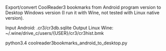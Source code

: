 Export/convert CoolReader3 bookmarks from Android program version to Desktop Windows version (I run it with Wine, not tested with Linux native version).

Input Android: .cr3/cr3db.sqlite
Output Linux Wine: ~/.wine/drive_c/users/{USER}/cr3/cr3hist.bmk

python3.4 coolreader3bookmarks_android_to_desktop.py